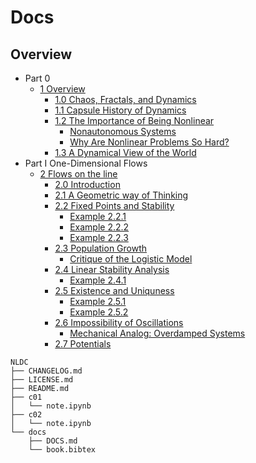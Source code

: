<!--
@Author: shumez
@Date:   2018-06-02 13:36:08
@Project: NLDC/docs
@Filename: DOCS.md
@Last modified by:   shumez
@Last modified time: 2018-06-02 13:37:77
-->


# Docs


## Overview

- Part 0
    - [1 Overview](../c01)
        - [1.0 Chaos, Fractals, and Dynamics](#1.0-Chaos,-Fractals,-and-Dynamics)
        - [1.1 Capsule History of Dynamics](#1.1-Capsule-History-of-Dynamics)
        - [1.2 The Importance of Being Nonlinear](#1.2-The-Importance-of-Being-Nonlinear)
            - [Nonautonomous Systems](#Nonautonomous-Systems)
            - [Why Are Nonlinear Problems So Hard?](#Why-Are-Nonlinear-Problems-So-Hard?)
        - [1.3 A Dynamical View of the World](#1.3-A-Dynamical-View-of-the-World)
- Part I One-Dimensional Flows
    - [2 Flows on the line](../c02)
        - [2.0 Introduction](#2.0-Introduction)
        - [2.1 A Geometric way of Thinking](#2.1-A-Geometric-way-of-Thinking)
        - [2.2 Fixed Points and Stability](#2.2-Fixed-Points-and-Stability)
            - [Example 2.2.1](#Example-2.2.1)
            - [Example 2.2.2](#Example-2.2.2)
            - [Example 2.2.3](#Example-2.2.3)
        - [2.3 Population Growth](#2.3-Population-Growth)
            - [Critique of the Logistic Model](#Critique-of-the-Logistic-Model)
        - [2.4 Linear Stability Analysis](#2.4-Linear-Stability-Analysis)
            - [Example 2.4.1](#Example-2.4.1)
        - [2.5 Existence and Uniquness](#2.5-Existence-and-Uniquness)
            - [Example 2.5.1](#Example-2.5.1)
            - [Example 2.5.2](#Example-2.5.2)
        - [2.6 Impossibility of Oscillations](#2.6-Impossibility-of-Oscillations)
            - [Mechanical Analog: Overdamped Systems](#Mechanical-Analog:-Overdamped-Systems)
        - [2.7 Potentials](#2.7-Potentials)


```
NLDC
├── CHANGELOG.md
├── LICENSE.md
├── README.md
├── c01
│   └── note.ipynb
├── c02
│   └── note.ipynb
└── docs
    ├── DOCS.md
    └── book.bibtex
```
